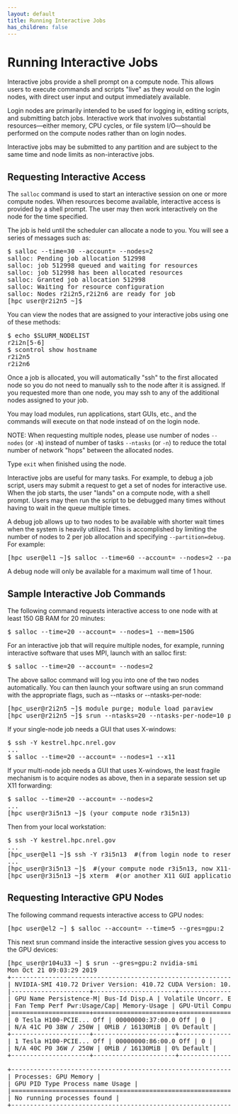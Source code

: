 ```yaml
---
layout: default
title: Running Interactive Jobs
has_children: false
---
```


# Running Interactive Jobs

Interactive jobs provide a shell prompt on a compute node. This allows users to execute commands and scripts "live" as they would on the login nodes, with direct user input and output immediately available. 

Login nodes are primarily intended to be used for logging in, editing scripts, and submitting batch jobs. Interactive work that involves substantial resources—either memory, CPU cycles, or file system I/O—should be performed on the compute nodes rather than on login nodes.

Interactive jobs may be submitted to any partition and are subject to the same time and node limits as non-interactive jobs.

## Requesting Interactive Access

The `salloc` command is used to start an interactive session on one or more compute nodes. When resources become available, interactive access is provided by a shell prompt. The user may then work interactively on the node for the time specified.

The job is held until the scheduler can allocate a node to you. You will see a series of messages such as: 

<pre>
$ salloc --time=30 --account=<handle> --nodes=2
salloc: Pending job allocation 512998
salloc: job 512998 queued and waiting for resources
salloc: job 512998 has been allocated resources
salloc: Granted job allocation 512998
salloc: Waiting for resource configuration
salloc: Nodes r2i2n5,r2i2n6 are ready for job
[hpc_user@r2i2n5 ~]$ 
</pre>

You can view the nodes that are assigned to your interactive jobs using one of these methods:

<pre>
$ echo $SLURM_NODELIST
r2i2n[5-6]
$ scontrol show hostname
r2i2n5
r2i2n6
</pre>

Once a job is allocated, you will automatically "ssh" to the first allocated node so you do not need to manually ssh to the node after it is assigned. If you requested more than one node, you may ssh to any of the additional nodes assigned to your job. 

You may load modules, run applications, start GUIs, etc., and the commands will execute on that node instead of on the login node.

NOTE: When requesting multiple nodes, please use number of nodes `--nodes` (or `-N`) instead of number of tasks `--ntasks` (or `-n`) to reduce the total number of network "hops" between the allocated nodes.  

Type `exit` when finished using the node.

Interactive jobs are useful for many tasks. For example, to debug a job script, users may submit a request to get a set of nodes for interactive use. When the job starts, the user "lands" on a compute node, with a shell prompt. Users may then run the script to be debugged many times without having to wait in the queue multiple times.

A debug job allows up to two nodes to be available with shorter wait times when the system is heavily utilized. This is accomplished by limiting the number of nodes to 2 per job allocation and specifying `--partition=debug`. For example:

<pre>
[hpc_user@el1 ~]$ salloc --time=60 --account=<handle> --nodes=2 --partition=debug
</pre>

A debug node will only be available for a maximum wall time of 1 hour.

## Sample Interactive Job Commands

The following command requests interactive access to one node with at least 150 GB RAM for 20 minutes:

<pre>
$ salloc --time=20 --account=<handle> --nodes=1 --mem=150G
</pre>

For an interactive job that will require multiple nodes, for example, running interactive software that uses MPI, launch with an salloc first:

<pre>
$ salloc --time=20 --account=<handle> --nodes=2
</pre>

The above salloc command will log you into one of the two nodes automatically. You can then launch your software using an srun command with the appropriate flags, such as --ntasks or --ntasks-per-node:

<pre>
[hpc_user@r2i2n5 ~]$ module purge; module load paraview
[hpc_user@r2i2n5 ~]$ srun --ntasks=20 --ntasks-per-node=10 pvserver --force-offscreen-rendering
</pre>

If your single-node job needs a GUI that uses X-windows:

<pre>
$ ssh -Y kestrel.hpc.nrel.gov
...
$ salloc --time=20 --account=<handle> --nodes=1 --x11
</pre>

If your multi-node job needs a GUI that uses X-windows, the least fragile mechanism is to acquire nodes as above, then in a separate session set up X11 forwarding:

<pre>
$ salloc --time=20 --account=<handle> --nodes=2
...
[hpc_user@r3i5n13 ~]$ (your compute node r3i5n13)
</pre>

Then from your local workstation:

<pre>
$ ssh -Y kestrel.hpc.nrel.gov
...
[hpc_user@el1 ~]$ ssh -Y r3i5n13  #(from login node to reserved compute node)
...
[hpc_user@r3i5n13 ~]$  #(your compute node r3i5n13, now X11-capable)
[hpc_user@r3i5n13 ~]$ xterm  #(or another X11 GUI application)
</pre>

## Requesting Interactive GPU Nodes

The following command requests interactive access to GPU nodes:

<pre>
[hpc_user@el2 ~] $ salloc --account=<handle> --time=5 --gres=gpu:2 
</pre>

This next srun command inside the interactive session gives you access to the GPU devices:

<pre>
[hpc_user@r104u33 ~] $ srun --gres=gpu:2 nvidia-smi
Mon Oct 21 09:03:29 2019
+-------------------------------------------------------------------+
| NVIDIA-SMI 410.72 Driver Version: 410.72 CUDA Version: 10.0 |
|---------------------+----------------------+----------------------+
| GPU Name Persistence-M| Bus-Id Disp.A | Volatile Uncorr. ECC |
| Fan Temp Perf Pwr:Usage/Cap| Memory-Usage | GPU-Util Compute M. |
|=====================+======================+======================|
| 0 Tesla H100-PCIE... Off | 00000000:37:00.0 Off | 0 |
| N/A 41C P0 38W / 250W | 0MiB / 16130MiB | 0% Default |
+---------------------+----------------------+----------------------+
| 1 Tesla H100-PCIE... Off | 00000000:86:00.0 Off | 0 |
| N/A 40C P0 36W / 250W | 0MiB / 16130MiB | 0% Default |
+---------------------+----------------------+----------------------+

+-------------------------------------------------------------------+
| Processes: GPU Memory |
| GPU PID Type Process name Usage |
|===================================================================|
| No running processes found |
+-------------------------------------------------------------------+
</pre>

